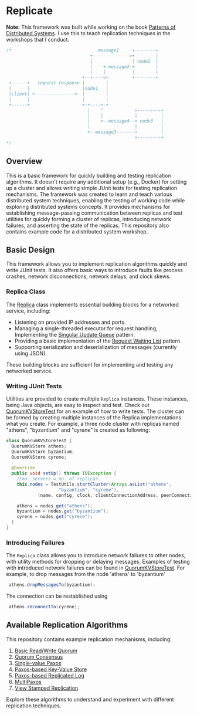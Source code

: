 # Replicate

**Note:** This framework was built while working on the book [Patterns of Distributed Systems](https://www.informit.com/store/patterns-of-distributed-systems-9780138221980).
I use this to teach replication techniques in the workshops that I conduct.

```java
/*                                 message1     +--------+
                                +-------------->+        |
                                |               | node2  |
                                |    +-message2-+        |
                                |    |          |        |
                             +--+----v+         +--------+
 +------+   request-response |        |
 |      |                    |node1   |
 |client| <--------------->  |        |
 |      |                    |        |
 +------+                    +-+----+-+
                               |    ^            +---------+
                               |    |            |         |
                               |    +--message4--+ node3   |
                               |                 |         |
                               +--message3------->         |
                                                 +---------+
*/                              
```
## Overview
This is a basic framework for quickly building and testing replication algorithms. It doesn't require any additional setup (e.g., Docker) for setting up a cluster and allows writing simple JUnit tests for testing replication mechanisms. The framework was created to learn and teach various distributed system techniques, enabling the testing of working code while exploring distributed systems concepts. It provides mechanisms for establishing message-passing communication between replicas and test utilities for quickly forming a cluster of replicas, introducing network failures, and asserting the state of the replicas. This repository also contains example code for a distributed system workshop.

## Basic Design

This framework allows you to implement replication algorithms quickly and write JUnit tests. It also offers basic ways to introduce faults like process crashes, network disconnections, network delays, and clock skews.

### Replica Class

The [Replica](src/main/java/replicate/common/Replica.java) class 
implements essential building blocks for a networked 
service, including:

- Listening on provided IP addresses and ports.
- Managing a single-threaded executor for request handling, Implementing the 
  [Singular Update Queue](https://martinfowler.com/articles/patterns-of-distributed-systems/singular-update-queue.html) pattern.
- Providing a basic implementation of the [Request Waiting List](https://martinfowler.com/articles/patterns-of-distributed-systems/request-waiting-list.html) pattern.
- Supporting serialization and deserialization of messages (currently using JSON).

These building blocks are sufficient for implementing and testing any networked service.

### Writing JUnit Tests

Utilities are provided to create multiple `Replica` instances. These instances, being Java objects, are easy to inspect and test. Check out [QuorumKVStoreTest](src/test/java/replicate/quorum/QuorumKVStoreTest.java) for an example of how to write tests.
The cluster can be formed by creating multiple instances of the Replica 
implementations what you create. For example, a three node cluster
with replicas named "athens", "byzantium" and "cyrene" is 
created as following:

```java
class QuorumKVStoreTest {
  QuorumKVStore athens;
  QuorumKVStore byzantium;
  QuorumKVStore cyrene;
  
  @Override
  public void setUp() throws IOException {
    //no. servers = no. of replicas.
    this.nodes = TestUtils.startCluster(Arrays.asList("athens",
                    "byzantium", "cyrene"),
            (name, config, clock, clientConnectionAddress, peerConnectionAddress, peerAddresses) -> new QuorumKVStore(name, config, clock, clientConnectionAddress, peerConnectionAddress, peerAddresses));

    athens = nodes.get("athens");
    byzantium = nodes.get("byzantium");
    cyrene = nodes.get("cyrene");
  }
}
```

### Introducing Failures

The `Replica` class allows you to introduce network failures to other nodes, with utility methods for dropping or delaying messages. Examples of testing with introduced network failures can be found in [QuorumKVStoreTest](src/test/java/replicate/quorum/QuorumKVStoreTest.java).
For example, to drop messages from the node 'athens' to 'byzantium'
```java
 athens.dropMessagesTo(byzantium);
```
The connection can be restablished using 
```java
 athens.reconnectTo(cyrene);
```

## Available Replication Algorithms

This repository contains example replication mechanisms, including:

1. [Basic Read/Write Quorum](src/main/java/replicate/quorum/QuorumKVStore.java)
2. [Quorum Consensus](src/main/java/replicate/quorumconsensus/QuorumConsensus.java)
3. [Single-value Paxos](src/main/java/replicate/paxos/SingleValuePaxos.java)
4. [Paxos-based Key-Value Store](src/main/java/replicate/paxoskv/PaxosKVStore.java)
5. [Paxos-based Replicated Log](src/main/java/replicate/paxoslog/PaxosLog.java)
6. [MultiPaxos](src/main/java/replicate/multipaxos/MultiPaxos.java)
7. [View Stamped Replication](src/main/java/replicate/vsr/ViewStampedReplication.java)

Explore these algorithms to understand and experiment with different replication techniques.


